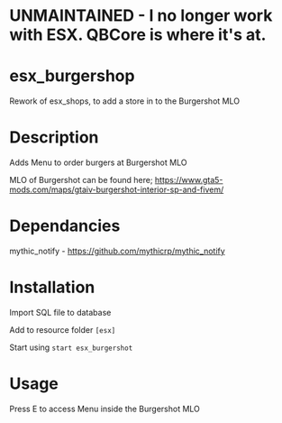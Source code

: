 # UNMAINTAINED - I no longer work with ESX. QBCore is where it's at.

# esx_burgershop
Rework of esx_shops, to add a store in to the Burgershot MLO

# Description

Adds Menu to order burgers at Burgershot MLO

MLO of Burgershot can be found here; https://www.gta5-mods.com/maps/gtaiv-burgershot-interior-sp-and-fivem/

# Dependancies 
mythic_notify - https://github.com/mythicrp/mythic_notify

# Installation
Import SQL file to database

Add to resource folder `[esx]`

Start using `start esx_burgershot`

# Usage

Press E to access Menu inside the Burgershot MLO

